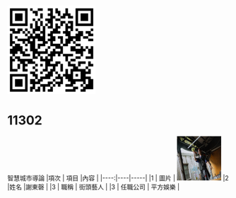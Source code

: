 <img src="exported_qrcode_image_600 (1).png" width="200" height="200">

# 11302
智慧城市導論
|項次 | 項目 |內容 |
|----:|----|-----|
|1 | 圖片 | <img src="S__21782542.jpg" width="100" Height="100" />
|2 |姓名 |謝東磬 |
|3 | 職稱 | 街頭藝人 |
|3 | 任職公司 | 平方娛樂 |
